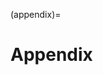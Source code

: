 (appendix)=
# Appendix


<!-- Figures
=======

This appendix describes how the actual page is build from its components
and how they are influenced by TeX's parameters. (
Figure [\[bild\]](#bild){reference-type="ref" reference="bild"} has been
created by Nelson Beebe at the University of Utah.)

text area

:   The normal text area ("Body") contains the running text including
    footnotes, tables and figures. The headings, footer and margin notes
    do *not* belong to the text area.

    The text area has the width and the height .

    In a two column layout the text area is split into two columns, with
    the width each and a space of between them. Thus the is a little bit
    smaller than half the .

    and should be a multiple of the width of one character in the `tt`
    font.

    should be multiple of the line height , increased by the constant
    value of .

    Indentations inside the text area are defined with and . These
    parameters should not be changed explicitly by the user but rather
    implicitly through environments.

left margin

:   The left margin is either or plus 1 inch. Both parameters have the
    same value, unless the `twoside` option is given.

top margin

:   The top margin is the sum of , and plus 1 inch.

right margin

:   The right margin is the paper width minus the left margin and the
    text area.

bottom margin

:   The bottom margin is the paper height minus the top margin and the
    text area.

heading

:   The heading is inside the top margin with a space of between the
    lower border of the header and the upper border of the text area.
    Above the header is a free space of increased by 1 inch.

footing

:   The footer is inside the bottom margin with a space of between the
    lower border of the text area and the lower border of the footer.

margin notes

:   Margin notes are inside the left or right margin. They have a width
    of and a space of between the margin note and the text area. The
    vertical space between two margin notes is .

The `paperheight` consists of the following elements (from top to
bottom):

> 1 inch\
> \
> \
> \
> \
> \
> remaining page.

On pages with margin notes in the right margin the `paperwidth` consists
of the following elements:

> 1 inch\
>   or  \
> \
> \
> \
> remaining page

With the option `twoside` the left pages change to

> 1 inch\
> \
> \
> remaining page

The parameters , , and may be negative. In this case, the margin will be
smaller than 1 inch. The same is true for and which leads to text that
is wider than the text area.

Extensive treatment and figures to this subject may be found in the
[TUGboat]{.smallcaps} Vol.9, No.1 (April 1988).

The parameter is no longer defined in  since no-one used it.

by -1000 by 2

by 2 by 3613

= by 3613 by 1000

by 50400 by 1807 by 2400 by 1807 by 50400 by 4207

by 32522 by 10841

by 32522 by 2800

by 75 by 100 by 4207

= by -4444 by -2000

= by 4444

by -7227

= by -

by 32522

by 4 by 10

by 3

(61430,79497)

(0,0)

(0,0)(-0,-0) (61430,79497)\[\]

(0,)

(0,0)(-0,-0) (0,0)(1,0)7227 (7227,0)(-1,0)7227

(7227,)

(0,0)(-0,-0) (0,0)(0,1)7227 (0,7227)(0,-1)7227

(7227,)

(,) (0,0)(0,1) (0,)(1,0) (,0)(0,1) (3613,)

(0,0)(-0,-0) (32522, 2000)\[l\]A line of text...

(3613,)

(0,0)(-0,--2000) ( 32522,2000)\[l\]Next line...

(,)

(0,0)(-0,--2000) (0,0)(0,1) 2000 (0, 2000)(0,-1) 2000

(0,50400)

(0,0)(-0,-0) (0,0)(1,0)3613 (3613,0)(-1,0)3613

(0,50400)

(0,0)(-0,-0) (0,0)(1,0)3613 (3613,0)(-1,0)3613

(3613,4207)

(0,0)(-0,-0) (32522, 50400)\[\]Page Text

(3613,0)

(0,0)(-0,-0) (32522, 2400)\[\]Page Footer

(3613,0)

(0,0)(--800,-0) (0,0)(0,1)2400 (0,2400)(0,-1)2400

(,0)

(0,0)(-800,-0) (0,0)(0,1)4207 (0,4207)(0,-1)4207

(3613,)

(0,0)(-0,-0) (0,0)(1,0)32522 (32522,0)(-1,0)32522

(3613,4207)

(0,0)(--800,-0) (0,0)(0,1) 50400 (0, 50400)(0,-1) 50400

(3613,)

(0,0)(--800,-0) (0,0)(0,1) 2400 (0, 2400)(0,-1) 2400

(,)

(0,0)(-800,--1807) (0,0)(0,1) 1807 (0, 1807)(0,-1) 1807

(,)

(0,0)(-800,--5420) (0,0)(0,1) 5420 (0, 5420)(0,-1) 5420

(3613,)

(0,0)(-0,-0) (32522, 2400)\[\]Page Header

(,)

(0,0)(-0,-0) ( 7227,4444)\[\]

(,)

(0,0)(--800,- -2000) (0,0)(0,1)2000 (0,2000)(0,-1)2000

(,)

(0,0)(-0,-0) ( 7227,4444)\[\]

(,)

(0,0)(-0,--800) (0,0)(1,0) 7227 ( 7227,0)(-1,0) 7227

(,)

(0,0)(- -2800,-800) (0,0)(1,0)2800 (2800,0)(-1,0)2800

Tables
======

s[\[refman\]]{#refman label="refman"}

The `refman.sty` was defined at the EDV-Zentrum (computing center) of
the TU[^1] Wien. This layout is suitable for reference manuals,
technical descriptions and similar applications. It is based on the
ideas shown in previous sections: The layout has a wide left margin for
headings and margin notes and smaller margins on the right side, the top
and the bottom.

In 1994 this layout was re-implemented as a class for the new . This
made it possible to include some minor improvements, such as the support
of different paper sizes. The `refman.sty` was split into two classes
`refrep`, similar to `report` and `refart`, similar to `article`. These
classes differ in the layout of the header and footer. The `refart` does
not support the command.

The current version of both classes is described in this document. It
serves as an example for the layout.

Invocation
----------

The LaTeX local guide (if available) shows if this class is available at
your TeX installation or where to install it. To use the `refart` class,
simply call it with the command:

    \documentclass[11pt,a4paper]{refart}
    \usepackage{german} % other packages you may want

Options
-------

The `refart` class replaces `article` and `refrep` replaces `report`.
They support all options of these classes except for the `twocolumn`
option.

It supports the additional option `square` which makes the equal to the
.

Neither `refart` nor `refrep` support two column layout, thus the
commands and must not be used.

The index will be set in two column format and you can't change it with
the means of this class.

Layout changes
--------------

### Page design

In this design the usable area for text () is calculated as the paper
width minus 2 . The default value for is 1 Inch.

The option `smallborder` reduces to 0.25 Inch. This is more suitable for
documents viewed on screen, especially when combined with the `a5paper`
and `landscape` options.

Only a fraction of this width is used for the running text (), the
remaining part forms a wide left margin () which is used for headings
and margin notes. The is 70 % of the by default, but this can be changed
with the command which accepts arguments between 0 and 1.

The text height is calculated as the paper height minus 2 . The
`topmargin` is modified by some pagestyles. (see
[2.4.3](#pagestyle){reference-type="ref" reference="pagestyle"}).

The pages are always set with a ragged bottom.

### Section headings

The headings for , , and extend into the left margin, thus using the
full width of the page. They are not justified and hyphenation is
discouraged. A small space is kept free above and below the heading.
Headings for and are set in a bold font.

The `refrep` class defines a different layout for the command: It always
starts a new page and prints the chapter headings in a large bold font
with a thick line above and below. This heading uses the full width of
the page.

A similar heading is created by the commands which is available in both
classes. It uses a roman part number instead of the arabic section
number.

The commands sets the title of the document in the same layout when no
special title page is requested. (This is the default for `refart`. To
suppress the title page in a `refrep` document, you can use the
`notitlepage` option.) The name of the author and the date is printed in
italic flush right below the document title.

### Paragraphs

Paragraphs are separated by a vertical space () of half a line
(`0.5\baselineskip`) plus a stretchable length of 2 pt. Paragraphs are
not indented.

The vertical spacing inside, above and below a list environment is the
same as in the running text.

Footnotes
---------

The footnote layout consists of a small margin (1em) which contains the
footnote symbol. A small space is set between the symbol and the
footnote text. The paragraphs of the footnote are not indented. There is
currently no space between two footnotes, I'm not sure it this will stay
this way. The footnote symbol is set as a superscript. This may change
in later versions. I'm relying on user feedback to finally solve this.

### Description environment

The `description` environment will use the whole left margin for the
description label.

You will find examples in the
section [\[layout\]](#layout){reference-type="ref" reference="layout"}.

### Positioning of margin notes

Margin notes () are always put into the left margin. They use the whole
width of the margin.

The minimum space between two margin notes is set to 0 to prevent them
from being shifted around when many margin notes are used.

### Headers and Footers {#pagestyle}

The page style `plain` puts the page number into the footer in the right
corner. When the option `twoside` is active, the page number of left
pages is put into the left corner.

The pagestyles `headings` and `myheadings` create a header which spans
the whole width of the page. The headings contain the running head ( and
in `refart` and and in `refrep`) when `headings` is used or a fixed text
that can defined with the command when `myheadings` is used. The heading
will be set in a slanted font and separated from the body by a thin
line.

In addition to the standard classes, `refman` supports a style for
footers, which is used in this documentation. The information is exactly
the same as in the headings but now printed in the footer with a thin
line above.

To use a user-defined string you can say:

    \pagestyle{myfootings} % or myheadings
    \markboth{left title}{right title}

The `heading` and `myheading` commands increase the top margin by one
line while the `footings` and `myfootings` commands decrease the top
margin by one line. The page styles `empty` and `plain` leave the top
margin unchanged. You should not combine headings and footings in one
document.

User feedback has shown that it is not a good idea to combine `plain`
and `(my)heading` either. Therefore I changed the layout of the page to
`empty`. Maybe it is necessary to define a `hplain` and `fplain`
pagestyle or to define some magic to use the correct definition of
`plain`. Feedback is welcome.

Additional commands
-------------------

### Marginlabel

The command `\marginlabel{xxx}` prints the text `xxx` right justified
into the left margin. Please note that a will print it left justified.

The word "Example" in the left margin is printed with the command
`\marginlabel{Example:}`

### Attention

The command puts an exclamation mark with an arrow pointing to the text
into the left margin. This is an example for .

Since version 2.0c you can change the symbol used for the command using
a `\renewcommand{\attentionsymbol}{\texttt\{:-)\}}` command. To get the
default back use `\renewcommand{\attentionsymbol}`
`{\large \bfseries ! $\rightarrow$}`

Since version 2.0c takes an optional argument to define the symbol used
in the margin. Thus you can change the symbol once, without having to
restore it later. Do not abuse this feature, it is primarily meant as an
support for the `manfnt` package which enables you to use the "dangerous
bend" and "double dangerous bend" signs.

The `manfnt` package is no longer enclosed with Refman, it has grown and
is now a package of its own.

### Seealso

The command `\seealso{n}` prints an arrow and its argument into the left
margin. You will find examples for this in the left margin and in
chapter 1.

### Maxipage environment

The `maxipage` environment is a special kind of `minipage` which extends
over the full width of the page. It can be used for long formulas or
`tabular` environments. You may use `maxipage` environments inside
floats. You cannot use margin notes inside a `maxipage` and no page
break will occur while in a `maxipage`. A `maxipage` is always a
paragraph of its own with a thick line above and below. You can disable
these lines with the command. They are on by default.

The following paragraph is an example for a `maxipage`:

This very long line is an example for a `maxipage`. It extends over the
full width of the page, including the left margin.

This is normal text after the `maxipage`.

### Fullpage environment {#fullpage}

The `fullpage` environment consists of one or more pages where the text
extends over the full width of the page. You cannot use margin notes
inside a `fullpage` environment. A `fullpage` will always start and end
on a page of its own. It may be used for large tables, program listings
or anything that does not fit into the normal layout.

Page  is an example for a `fullpage`.

### Noparskip

The removes the vertical space between two paragraphs. It is similar to
the command that removes the indent of the first line of a paragraph.

### Setleftmarginwidth

The command is no longer supported. You can achieve similar results by
using the command.

### Descriptioncolon

By default a colon is printed after the description label. The command
disables the colon, the re-enables it.

### Descriptionleft

The command sets the description label left justified into the margin.
The default is right justified which will be achieved with

### Maxipagerule

You can disable the rules before and after a `maxipage` with the command
and re-enable them with the command. The default is on. You should not
mix `maxipage`s with and without rules in one document.

### Condbreak

The command `\condbreak{2cm}` ensures, that the next 2 cm are either
completely on this page or completely on the next. No page break will
appear in the next 2 cm.

This is really a hack to achieve what the command often fails to do.

### Example

The `example` environment acts like a `verse` environment but uses a
`tt` font.

### Pageperchapter

The command creates page number that start with 1 for every new chapter.
This may be useful for larger manuals. Since it works with chapters it
is only available in the `refrep` class.

### Smallborder

The normal border around the page is 1 Inch. That is fine for a printed
document, but wastes a lot of space when a document is meant for reading
on screen. The option `smallborder` reduces the margin to 0.25 Inch.

You can redefine the border with `{0.25in}`. Call
`\setpagefraction{0.7}` afterwards to recalculate the page layout.

### Dvips

The option `dvips` tells DVIPS about the current page size.

### Pdftex

The option `pdftex` tells PDFTeXabout the current page size.

### Pagesize

`pagesize` chooses the correct -command to tell the DVI-driver about the
paper size. It works with DVIPS and DVIPDFMX for DVI output and
PDFTeX for PDF output.

### Ifpdfoutput

You can use `\ifpdfoutput{pdftext}{dvitext}` to write different text
depending on the output format. This command was necessary to implement
the `pagesize` option and is available for the user as well.

The last four commands have been taken from KOMA-Script, thanks Markus.

[^1]: Technical University -->
